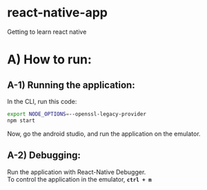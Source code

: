 # react-native-app
Getting to learn react native



# A) How to run:
## A-1) Running the application:

In the CLI, run this code:

```bash
export NODE_OPTIONS=--openssl-legacy-provider
npm start
```

Now, go the android studio, and run the application on the emulator.

## A-2) Debugging:

Run the application with React-Native Debugger.  
To control the application in the emulator, **`ctrl + m`**











